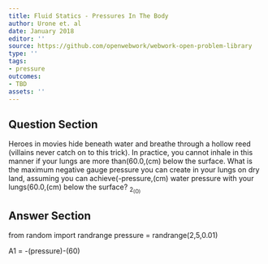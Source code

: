 ```yaml
---
title: Fluid Statics - Pressures In The Body
author: Urone et. al
date: January 2018
editor: ''
source: https://github.com/openwebwork/webwork-open-problem-library
type: ''
tags:
- pressure
outcomes:
- TBD
assets: ''
---
```


## Question Section 

Heroes in movies hide beneath water and breathe through a hollow reed (villains never catch on to this trick). In practice, you cannot inhale in this manner if your lungs are more than(60.0,(cm) below the surface. What is the maximum negative gauge pressure you can create in your lungs on dry land, assuming you can achieve(-pressure,(cm) water pressure with your lungs(60.0,(cm) below the surface?
<sub>2<sub>(O)


## Answer Section

from random import randrange
pressure = randrange(2,5,0.01)

A1 = -(pressure)-(60)